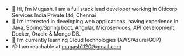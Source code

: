 - 👋 Hi, I’m Mugash. I am a full stack lead developer working in Citicorp Services India Private Ltd, Chennai 
- 👀 I’m interested in developing web applications, having experience in Java, Spring/Spring boot, Angular, Microservices, API development, Docker, Oracle & Mongo DB.
- 🌱 I’m currently learning Cloud technologies (AWS/Azure/GCP)
- 📫 I am reachable at mugash1120@gmail.com 

<!---
Mugashchandar/Mugashchandar is a ✨ special ✨ repository because its `README.md` (this file) appears on your GitHub profile.
You can click the Preview link to take a look at your changes.
--->
